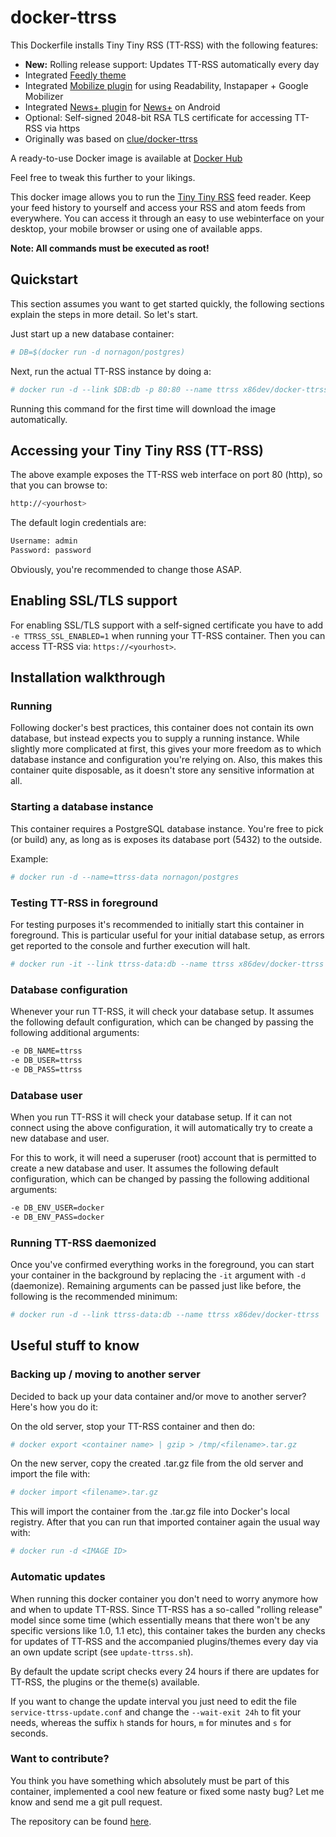 ﻿# docker-ttrss

This Dockerfile installs Tiny Tiny RSS (TT-RSS) with the following features:

- **New:** Rolling release support: Updates TT-RSS automatically every day
- Integrated [Feedly theme](https://github.com/levito/tt-rss-feedly-theme)
- Integrated [Mobilize plugin](https://github.com/sepich/tt-rss-mobilize) for using Readability, Instapaper + Google Mobilizer
- Integrated [News+ plugin](https://github.com/hrk/tt-rss-newsplus-plugin) for [News+](https://play.google.com/store/apps/details?id=com.noinnion.android.newsplus) on Android
- Optional: Self-signed 2048-bit RSA TLS certificate for accessing TT-RSS via https
- Originally was based on [clue/docker-ttrss](https://github.com/clue/docker-ttrss)

A ready-to-use Docker image is available at [Docker Hub](https://hub.docker.com/r/x86dev/docker-ttrss/)

Feel free to tweak this further to your likings.

This docker image allows you to run the [Tiny Tiny RSS](http://www.tt-rss.org) feed reader.
Keep your feed history to yourself and access your RSS and atom feeds from everywhere.
You can access it through an easy to use webinterface on your desktop, your mobile browser
or using one of available apps.

**Note: All commands must be executed as root!**

## Quickstart

This section assumes you want to get started quickly, the following sections explain the
steps in more detail. So let's start.

Just start up a new database container:

```bash
# DB=$(docker run -d nornagon/postgres)
```

Next, run the actual TT-RSS instance by doing a:

```bash
# docker run -d --link $DB:db -p 80:80 --name ttrss x86dev/docker-ttrss
```

Running this command for the first time will download the image automatically.

## Accessing your Tiny Tiny RSS (TT-RSS)

The above example exposes the TT-RSS web interface on port 80 (http), so that you can browse to:

```bash
http://<yourhost>
```

The default login credentials are:

```bash
Username: admin
Password: password
```

Obviously, you're recommended to change those ASAP.

## Enabling SSL/TLS support

For enabling SSL/TLS support with a self-signed certificate you have to add `-e TTRSS_SSL_ENABLED=1`
when running your TT-RSS container. Then you can access TT-RSS via: `https://<yourhost>`.

## Installation walkthrough

### Running

Following docker's best practices, this container does not contain its own database,
but instead expects you to supply a running instance.
While slightly more complicated at first, this gives your more freedom as to which
database instance and configuration you're relying on.
Also, this makes this container quite disposable, as it doesn't store any sensitive
information at all.

### Starting a database instance

This container requires a PostgreSQL database instance. You're free to pick (or build)
any, as long as is exposes its database port (5432) to the outside.

Example:

```bash
# docker run -d --name=ttrss-data nornagon/postgres
```

### Testing TT-RSS in foreground

For testing purposes it's recommended to initially start this container in foreground.
This is particular useful for your initial database setup, as errors get reported to
the console and further execution will halt.

```bash
# docker run -it --link ttrss-data:db --name ttrss x86dev/docker-ttrss
```

### Database configuration

Whenever your run TT-RSS, it will check your database setup. It assumes the following
default configuration, which can be changed by passing the following additional arguments:

```bash
-e DB_NAME=ttrss
-e DB_USER=ttrss
-e DB_PASS=ttrss
```

### Database user

When you run TT-RSS it will check your database setup. If it can not connect using the above
configuration, it will automatically try to create a new database and user.

For this to work, it will need a superuser (root) account that is permitted to create a new database
and user. It assumes the following default configuration, which can be changed by passing the
following additional arguments:

```bash
-e DB_ENV_USER=docker
-e DB_ENV_PASS=docker
```

### Running TT-RSS daemonized

Once you've confirmed everything works in the foreground, you can start your container
in the background by replacing the `-it` argument with `-d` (daemonize).
Remaining arguments can be passed just like before, the following is the recommended
minimum:

```bash
# docker run -d --link ttrss-data:db --name ttrss x86dev/docker-ttrss
```
## Useful stuff to know

### Backing up / moving to another server

Decided to back up your data container and/or move to another server? Here's how
you do it:

On the old server, stop your TT-RSS container and then do:

```bash
# docker export <container name> | gzip > /tmp/<filename>.tar.gz
```

On the new server, copy the created .tar.gz file from the old server and
import the file with:

```bash
# docker import <filename>.tar.gz
```

This will import the container from the .tar.gz file into Docker's local registry.
After that you can run that imported container again the usual way with:

```bash
# docker run -d <IMAGE ID>
```

### Automatic updates

When running this docker container you don't need to worry anymore how and when to
update TT-RSS. Since TT-RSS has a so-called "rolling release" model since some time
(which essentially means that there won't be any specific versions like 1.0, 1.1 etc),
this container takes the burden any checks for updates of TT-RSS and the accompanied
plugins/themes every day via an own update script (see `update-ttrss.sh`).

By default the update script checks every 24 hours if there are updates for TT-RSS,
the plugins or the theme(s) available. 

If you want to change the update interval you just need to edit the file 
`service-ttrss-update.conf` and change the `--wait-exit 24h` to fit your needs, whereas
the suffix `h` stands for hours, `m` for minutes and `s` for seconds. 

### Want to contribute?

You think you have something which absolutely must be part of this container, implemented
a cool new feature or fixed some nasty bug? Let me know and send me a git pull request.

The repository can be found [here](https://github.com/x86dev/docker-ttrss).

